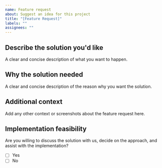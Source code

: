 ```yaml
---
name: Feature request
about: Suggest an idea for this project
title: "[Feature Request]"
labels: ""
assignees: ""
---
```


## Describe the solution you'd like

A clear and concise description of what you want to happen.

## Why the solution needed

A clear and concise description of the reason why you want the solution.

## Additional context

Add any other context or screenshots about the feature request here.

## Implementation feasibility

Are you willing to discuss the solution with us, decide on the approach, and assist with the implementation?

- [ ] Yes
- [ ] No

